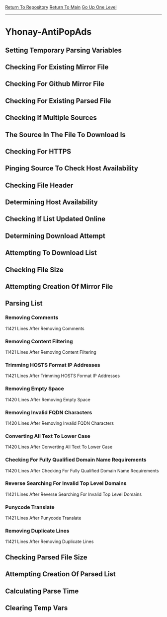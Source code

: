 [Return To Repository](https://github.com/deathbybandaid/piholeparser/)
[Return To Main](https://github.com/deathbybandaid/piholeparser/blob/master/RecentRunLogs/Mainlog.md)
[Go Up One Level](https://github.com/deathbybandaid/piholeparser/blob/master/RecentRunLogs/TopLevelScripts/30-Processing-External-Blacklists.md)
____________________________________
# Yhonay-AntiPopAds
## Setting Temporary Parsing Variables
## Checking For Existing Mirror File
## Checking For Github Mirror File
## Checking For Existing Parsed File
## Checking If Multiple Sources
## The Source In The File To Download Is
## Checking For HTTPS
## Pinging Source To Check Host Availability
## Checking File Header
## Determining Host Availability
## Checking If List Updated Online
## Determining Download Attempt
## Attempting To Download List
## Checking File Size
## Attempting Creation Of Mirror File
## Parsing List
### Removing Comments
11421 Lines After Removing Comments
### Removing Content Filtering
11421 Lines After Removing Content Filtering
### Trimming HOSTS Format IP Addresses
11421 Lines After Trimming HOSTS Format IP Addresses
### Removing Empty Space
11420 Lines After Removing Empty Space
### Removing Invalid FQDN Characters
11420 Lines After Removing Invalid FQDN Characters
### Converting All Text To Lower Case
11420 Lines After Converting All Text To Lower Case
### Checking For Fully Qualified Domain Name Requirements
11420 Lines After Checking For Fully Qualified Domain Name Requirements
### Reverse Searching For Invalid Top Level Domains
11421 Lines After Reverse Searching For Invalid Top Level Domains
### Punycode Translate
11421 Lines After Punycode Translate
### Removing Duplicate Lines
11421 Lines After Removing Duplicate Lines
## Checking Parsed File Size
## Attempting Creation Of Parsed List
## Calculating Parse Time
## Clearing Temp Vars
